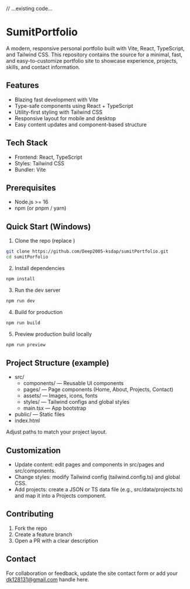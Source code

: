 // ...existing code...
# SumitPortfolio

A modern, responsive personal portfolio built with Vite, React, TypeScript, and Tailwind CSS. This repository contains the source for a minimal, fast, and easy-to-customize portfolio site to showcase experience, projects, skills, and contact information.

## Features
- Blazing fast development with Vite
- Type-safe components using React + TypeScript
- Utility-first styling with Tailwind CSS
- Responsive layout for mobile and desktop
- Easy content updates and component-based structure


## Tech Stack
- Frontend: React, TypeScript
- Styles: Tailwind CSS
- Bundler: Vite

## Prerequisites
- Node.js >= 16
- npm (or pnpm / yarn)

## Quick Start (Windows)
1. Clone the repo (replace <your-repo-name>)
```bash
git clone https://github.com/Deep2005-ksdap/sumitPortfolio.git
cd sumitPorfolio
```
2. Install dependencies
```bash
npm install
```
3. Run the dev server
```bash
npm run dev
```
4. Build for production
```bash
npm run build
```
5. Preview production build locally
```bash
npm run preview
```

## Project Structure (example)
- src/
  - components/    — Reusable UI components
  - pages/         — Page components (Home, About, Projects, Contact)
  - assets/        — Images, icons, fonts
  - styles/        — Tailwind configs and global styles
  - main.tsx       — App bootstrap
- public/          — Static files
- index.html

Adjust paths to match your project layout.

## Customization
- Update content: edit pages and components in src/pages and src/components.
- Change styles: modify Tailwind config (tailwind.config.ts) and global CSS.
- Add projects: create a JSON or TS data file (e.g., src/data/projects.ts) and map it into a Projects component.

## Contributing
1. Fork the repo
2. Create a feature branch
3. Open a PR with a clear description


## Contact
For collaboration or feedback, update the site contact form or add your dk128131@gmail.com handle here.
